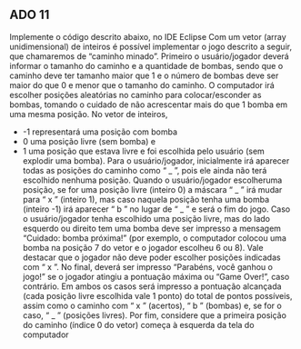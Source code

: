 ## ADO 11
Implemente o código descrito abaixo, no IDE Eclipse
Com um vetor (array unidimensional) de inteiros é possível implementar o
jogo descrito a seguir, que chamaremos de “caminho minado”.
Primeiro o usuário/jogador deverá informar o tamanho do caminho e a quantidade de
bombas, sendo que o caminho deve ter tamanho maior que 1 e o número de
bombas deve ser maior do que 0 e menor que o tamanho do caminho.
O computador irá escolher posições aleatórias no caminho para colocar/esconder
as bombas, tomando o cuidado de não acrescentar mais do que 1 bomba em
uma mesma posição. No vetor de inteiros, 
- -1 representará uma posição com bomba
- 0 uma posição livre (sem bomba) e
- 1 uma posição que estava livre e foi escolhida pelo usuário (sem explodir uma bomba).
Para o usuário/jogador, inicialmente irá aparecer todas as 
posições do caminho como “ _ ”, pois ele
ainda não terá escolhido nenhuma posição. 
Quando o usuário/jogador escolheruma posição, se for uma posição livre 
(inteiro 0) a máscara “ _ ” irá mudar
para “ x ” (inteiro 1), mas caso naquela posição tenha uma bomba (inteiro -1)
irá aparecer “ b ” no lugar de “ _ ” e será o fim do jogo. Caso o usuário/jogador
tenha escolhido uma posição livre, mas do lado esquerdo ou direito tem uma
bomba deve ser impresso a mensagem “Cuidado: bomba próxima!” (por
exemplo, o computador colocou uma bomba na posição 7 do vetor e o jogador
escolheu 6 ou 8). Vale destacar que o jogador não deve poder escolher
posições indicadas com “ x ”. No final, deverá ser impresso “Parabéns, você
ganhou o jogo!” se o jogador atingiu a pontuação máxima ou “Game Over!”,
caso contrário. Em ambos os casos será impresso a pontuação alcançada (cada
posição livre escolhida vale 1 ponto) do total de pontos possíveis, assim como
o caminho com “ x ” (acertos), “ b ” (bombas) e, se for o caso, “ _ ” (posições
livres). Por fim, considere que a primeira posição do caminho (índice 0 do
vetor) começa à esquerda da tela do computador